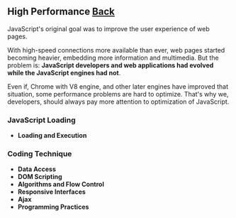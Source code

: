 ## High Performance [Back](./../JavaScript.md)

JavaScript's original goal was to improve the user experience of web pages. 

With high-speed connections more available than ever, web pages started becoming heavier, embedding more information and multimedia. But the problem is: **JavaScript developers and web applications had evolved while the JavaScript engines had not**.

Even if, Chrome with V8 engine, and other later engines have improved that situation, some performance problems are hard to optimize. That's why we, developers, should always pay more attention to optimization of JavaScript.

### JavaScript Loading

- **Loading and Execution**

### Coding Technique

- **Data Access**
- **DOM Scripting**
- **Algorithms and Flow Control**
- **Responsive Interfaces**
- **Ajax**
- **Programming Practices**

